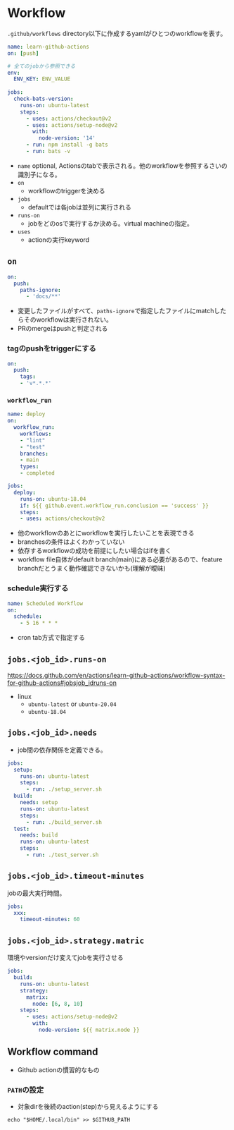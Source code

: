 # Workflow

`.github/workflows` directory以下に作成するyamlがひとつのworkflowを表す。

```yaml
name: learn-github-actions
on: [push]

# 全てのjobから参照できる
env:
  ENV_KEY: ENV_VALUE
  
jobs:
  check-bats-version:
    runs-on: ubuntu-latest
    steps:
      - uses: actions/checkout@v2
      - uses: actions/setup-node@v2
        with:
          node-version: '14'
      - run: npm install -g bats
      - run: bats -v
```

* `name` optional, Actionsのtabで表示される。他のworkflowを参照するさいの識別子になる。
* `on`
    * workflowのtriggerを決める
* `jobs`
    * defaultでは各jobは並列に実行される
* `runs-on`
    * jobをどのosで実行するか決める。virtual machineの指定。
* `uses`
    * actionの実行keyword

## `on`

```yaml
on:
  push:
    paths-ignore:
      - 'docs/**'
```

* 変更したファイルがすべて、`paths-ignore`で指定したファイルにmatchしたらそのworkflowは実行されない。
* PRのmergeはpushと判定される

### tagのpushをtriggerにする

```yaml
on:
  push:
    tags:
    - 'v*.*.*'
```

### `workflow_run`

```yaml
name: deploy
on:
  workflow_run:
    workflows:
    - "lint"
    - "test"
    branches:
    - main
    types:
    - completed

jobs:
  deploy:
    runs-on: ubuntu-18.04
    if: ${{ github.event.workflow_run.conclusion == 'success' }}
    steps:
    - uses: actions/checkout@v2
```

* 他のworkflowのあとにworkflowを実行したいことを表現できる
* branchesの条件はよくわかっていない
* 依存するworkflowの成功を前提にしたい場合はifを書く
* workflow file自体がdefault branch(main)にある必要があるので、feature branchだとうまく動作確認できないかも(理解が曖昧)

### schedule実行する

```yaml
name: Scheduled Workflow
on:
  schedule:
    - 5 16 * * *
```

* cron tab方式で指定する

## `jobs.<job_id>.runs-on`

https://docs.github.com/en/actions/learn-github-actions/workflow-syntax-for-github-actions#jobsjob_idruns-on

* linux
    * `ubuntu-latest` or `ubuntu-20.04`
    * `ubuntu-18.04`

## `jobs.<job_id>.needs`

* job間の依存関係を定義できる。

```yaml
jobs:
  setup:
    runs-on: ubuntu-latest
    steps:
      - run: ./setup_server.sh
  build:
    needs: setup
    runs-on: ubuntu-latest
    steps:
      - run: ./build_server.sh
  test:
    needs: build
    runs-on: ubuntu-latest
    steps:
      - run: ./test_server.sh
```

## `jobs.<job_id>.timeout-minutes`

jobの最大実行時間。

```yaml
jobs:
  xxx:
    timeout-minutes: 60
```

## `jobs.<job_id>.strategy.matric`

環境やversionだけ変えてjobを実行させる

```yaml
jobs:
  build:
    runs-on: ubuntu-latest
    strategy:
      matrix:
        node: [6, 8, 10]
    steps:
      - uses: actions/setup-node@v2
        with:
          node-version: ${{ matrix.node }}
```


## Workflow command

* Github actionの慣習的なもの

### `PATH`の設定

* 対象dirを後続のaction(step)から見えるようにする

```shell
echo "$HOME/.local/bin" >> $GITHUB_PATH
```
